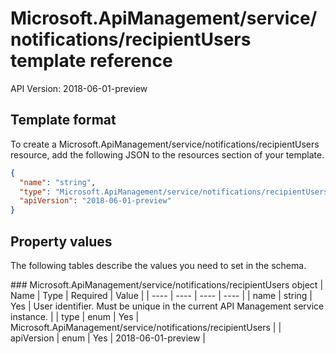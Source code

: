 # Microsoft.ApiManagement/service/notifications/recipientUsers template reference
API Version: 2018-06-01-preview
## Template format

To create a Microsoft.ApiManagement/service/notifications/recipientUsers resource, add the following JSON to the resources section of your template.

```json
{
  "name": "string",
  "type": "Microsoft.ApiManagement/service/notifications/recipientUsers",
  "apiVersion": "2018-06-01-preview"
}
```
## Property values

The following tables describe the values you need to set in the schema.

<a id="Microsoft.ApiManagement/service/notifications/recipientUsers" />
### Microsoft.ApiManagement/service/notifications/recipientUsers object
|  Name | Type | Required | Value |
|  ---- | ---- | ---- | ---- |
|  name | string | Yes | User identifier. Must be unique in the current API Management service instance. |
|  type | enum | Yes | Microsoft.ApiManagement/service/notifications/recipientUsers |
|  apiVersion | enum | Yes | 2018-06-01-preview |

